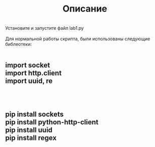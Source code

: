 <a> <h1 align="center"> Описание </h1></a>
<br>
Установите и запустите файл lab1.py
<br>
<br>
Для нормальной работы скрипта, были использованы следующие библеотеки:
<br>
<br>
<body>
<h2>
import  socket </br> 
import http.client<br>
import uuid, re<br>
</h2></body>
<br>
<br>
<body>
<h2>
pip install sockets</br>
pip install python-http-client</br>
pip install uuid</br>
pip install regex </br> 

</h2></body>

